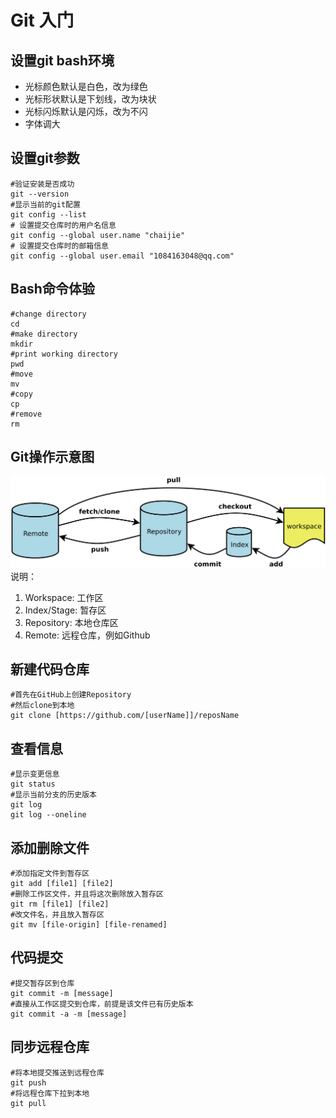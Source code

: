 # Git 入门

## 设置git bash环境
- 光标颜色默认是白色，改为绿色
- 光标形状默认是下划线，改为块状
- 光标闪烁默认是闪烁，改为不闪
- 字体调大

## 设置git参数
```shell
#验证安装是否成功
git --version
#显示当前的git配置
git config --list
# 设置提交仓库时的用户名信息
git config --global user.name "chaijie"
# 设置提交仓库时的邮箱信息
git config --global user.email "1084163048@qq.com"
```

## Bash命令体验
```shell
#change directory
cd
#make directory
mkdir
#print working directory
pwd
#move
mv
#copy
cp
#remove
rm
```

## Git操作示意图
![](1.png)
说明：
1. Workspace: 工作区
2. Index/Stage: 暂存区
3. Repository: 本地仓库区
4. Remote: 远程仓库，例如Github

## 新建代码仓库
```shell
#首先在GitHub上创建Repository
#然后clone到本地
git clone [https://github.com/[userName]]/reposName
```
## 查看信息
```shell
#显示变更信息
git status
#显示当前分支的历史版本
git log
git log --oneline
```

## 添加删除文件
```shell
#添加指定文件到暂存区
git add [file1] [file2]
#删除工作区文件，并且将这次删除放入暂存区
git rm [file1] [file2]
#改文件名，并且放入暂存区
git mv [file-origin] [file-renamed]
```
## 代码提交
```shell
#提交暂存区到仓库
git commit -m [message]
#直接从工作区提交到仓库，前提是该文件已有历史版本
git commit -a -m [message]
```

## 同步远程仓库
```shell
#将本地提交推送到远程仓库
git push
#将远程仓库下拉到本地
git pull
```
